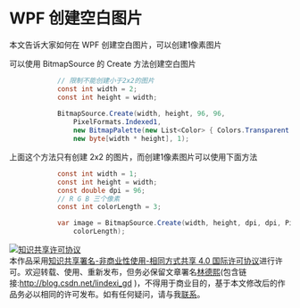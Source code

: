 # WPF 创建空白图片

本文告诉大家如何在 WPF 创建空白图片，可以创建1像素图片

<!--more-->
<!-- CreateTime:2020/2/14 20:11:55 -->

<!-- csdn -->

可以使用 BitmapSource 的 Create 方法创建空白图片

```csharp
            // 限制不能创建小于2x2的图片
            const int width = 2;
            const int height = width;
            
            BitmapSource.Create(width, height, 96, 96,
                PixelFormats.Indexed1,
                new BitmapPalette(new List<Color> { Colors.Transparent }),
                new byte[width * height], 1);
```

上面这个方法只有创建 2x2 的图片，而创建1像素图片可以使用下面方法

```csharp
            const int width = 1;
            const int height = width;
            const double dpi = 96;
            // R G B 三个像素
            const int colorLength = 3;

            var image = BitmapSource.Create(width, height, dpi, dpi, PixelFormats.Bgr24, null, new byte[colorLength],
                colorLength);
```

<a rel="license" href="http://creativecommons.org/licenses/by-nc-sa/4.0/"><img alt="知识共享许可协议" style="border-width:0" src="https://licensebuttons.net/l/by-nc-sa/4.0/88x31.png" /></a><br />本作品采用<a rel="license" href="http://creativecommons.org/licenses/by-nc-sa/4.0/">知识共享署名-非商业性使用-相同方式共享 4.0 国际许可协议</a>进行许可。欢迎转载、使用、重新发布，但务必保留文章署名[林德熙](http://blog.csdn.net/lindexi_gd)(包含链接:http://blog.csdn.net/lindexi_gd )，不得用于商业目的，基于本文修改后的作品务必以相同的许可发布。如有任何疑问，请与我[联系](mailto:lindexi_gd@163.com)。

